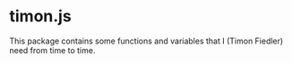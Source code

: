 # timon.js
This package contains some functions and variables that I (Timon Fiedler) need from time to time.
